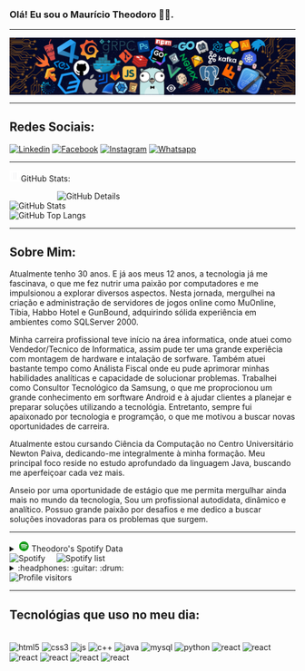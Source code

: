 ### Olá! Eu sou o Maurício Theodoro 🤙🏽.
-----

<div>
<img align="center" alt="Header" src="https://github.com/mauricio-theodoro/mauricio-theodoro/blob/main/img/header.png?raw=true"/>
</div>

-----

## Redes Sociais:
[![Linkedin](https://img.shields.io/badge/LinkedIn-0077B5?style=for-the-badge&logo=linkedin&logoColor=white)](https://www.linkedin.com/in/maur%C3%ADcio-theodoro-98443598/)
[![Facebook](https://img.shields.io/badge/Facebook-1877F2?style=for-the-badge&logo=facebook&logoColor=white)](https://www.facebook.com/mauricio.antonio.376)
[![Instagram](https://img.shields.io/badge/Instagram-E4405F?style=for-the-badge&logo=instagram&logoColor=white)](https://www.instagram.com/mtheodoroneto/?igsh=bmUzZ28xZWVsZTRh)
[![Whatsapp](https://img.shields.io/badge/WhatsApp-25D366?style=for-the-badge&logo=whatsapp&logoColor=white)](https://wa.me/5531994755000)


-----

<img height="20" alt="GIF" src="https://github.com/mauricio-theodoro/mauricio-theodoro/blob/main/img/graphic.gif?raw=true"/>GitHub Stats:

<div>

<img align="right" alt="GitHub Details" width="420px" src="http://github-profile-summary-cards.vercel.app/api/cards/profile-details?username=mauricio-theodoro&theme=github_dark"/>
<!--- <img alt="GitHub Commits" width="200px" src="http://github-profile-summary-cards.vercel.app/api/cards/productive-time?username=mauricio-theodoro&theme=github_dark"/> -->
<img alt="GitHub Stats" width="200px" src="http://github-profile-summary-cards.vercel.app/api/cards/stats?username=mauricio-theodoro&theme=github_dark"/>
<br>
<img alt="GitHub Top Langs" width="200px" src="http://github-profile-summary-cards.vercel.app/api/cards/repos-per-language?username=mauricio-theodoro&theme=github_dark"/>
</div>

-----

## Sobre Mim:
Atualmente tenho 30 anos. E já aos meus 12 anos, a tecnologia já me fascinava, o que me fez nutrir uma paixão por computadores e me impulsionou a explorar diversos aspectos. Nesta jornada, mergulhei na criação e administração de servidores de jogos online como MuOnline, Tibia, Habbo Hotel e GunBound, adquirindo sólida experiência em ambientes como SQLServer 2000.

Minha carreira profissional teve início na área informatica, onde atuei como Vendedor/Tecnico de Informatica, assim pude ter uma grande experiêcia com montagem de hardware e intalação de sorfware. Também atuei bastante tempo como Análista Fiscal onde eu pude aprimorar minhas habilidades analíticas e capacidade de solucionar problemas. Trabalhei como Consultor Tecnológico da Samsung, o que me proprocionou um grande conhecimento em sorftware Android e à ajudar clientes a planejar e preparar soluções utilizando a tecnológia. Entretanto, sempre fui apaixonado por tecnologia e programção, o que me motivou a buscar novas oportunidades de carreira.

Atualmente estou cursando Ciência da Computação no Centro Universitário Newton Paiva, dedicando-me integralmente à minha formação. Meu principal foco reside no estudo aprofundado da linguagem Java, buscando me aperfeiçoar cada vez mais.

Anseio por uma oportunidade de estágio que me permita mergulhar ainda mais no mundo da tecnologia, Sou um profissional autodidata, dinâmico e analítico. Possuo grande paixão por desafios e me dedico a buscar soluções inovadoras para os problemas que surgem.

-----

<div>
<div>
<details>
<summary><img height="20" alt="GIF" src="https://github.com/mauricio-theodoro/mauricio-theodoro/blob/main/img/spotify.gif?raw=true"/> Theodoro's Spotify Data</summary>
<img src="https://data-card-for-spotify.herokuapp.com/api/card?user_id=mauricioantonionetinho" alt="Data Card for Spotify">
</details>
</div>
<div>
<img alt="Spotify" width="200px" height="270px" src="https://spotify-github-profile.vercel.app/api/view?uid=mauricioantonionetinho&cover_image=true&theme=default"/> &nbsp; &nbsp; 
<img alt="Spotify list" width="200px" height="270px" src="https://spotify-recently-played-readme.vercel.app/api?user=mauricioantonionetinho&count=10"/>
</div>
<div>
<details>
<summary>:headphones: :guitar: :drum:</summary>


</details>
</div>
</div>

<img alt="Profile visitors" src="https://komarev.com/ghpvc/?username=mauricio-theodoro"/>

-----


## Tecnológias que uso no meu dia:

<div style="display: inline_block"><br/>
  <img align="center"  alt="html5" src="https://img.shields.io/badge/HTML5-E34F26?style=for-the-badge&logo=html5&logoColor=white"/>
  <img align="center"  alt="css3" src="https://img.shields.io/badge/CSS3-1572B6?style=for-the-badge&logo=css3&logoColor=white"/>
  <img align="center"  alt="js" src="https://img.shields.io/badge/JavaScript-323330?style=for-the-badge&logo=javascript&logoColor=F7DF1E"/>
  <img align="center"  alt="c++" src="https://img.shields.io/badge/C%2B%2B-00599C?style=for-the-badge&logo=c%2B%2B&logoColor=white"/>
  <img align="center"  alt="java" src="https://img.shields.io/badge/Java-ED8B00?style=for-the-badge&logo=openjdk&logoColor=white"/>
  <img align="center"  alt="mysql" src="https://img.shields.io/badge/MySQL-00000F?style=for-the-badge&logo=mysql&logoColor=white"/>
  <img align="center"  alt="python" src="https://img.shields.io/badge/Python-14354C?style=for-the-badge&logo=python&logoColor=white"/>
  <img align="center"  alt="react" src="https://img.shields.io/badge/React-20232A?style=for-the-badge&logo=react&logoColor=61DAFB"/>
  <img align="center"  alt="react" src="https://img.shields.io/badge/Microsoft_SQL_Server-CC2927?style=for-the-badge&logo=microsoft-sql-server&logoColor=white"/>
  <img align="center"  alt="react" src="https://img.shields.io/badge/Android-3DDC84?style=for-the-badge&logo=android&logoColor=white"/>
  <img align="center"  alt="react" src="https://img.shields.io/badge/Windows-0078D6?style=for-the-badge&logo=windows&logoColor=white"/>
  <img align="center"  alt="react" src="https://img.shields.io/badge/Windows_XP-003399?style=for-the-badge&logo=windows-xp&logoColor=white"/>
  <img align="center"  alt="react" src="https://img.shields.io/badge/Windows_95-008080?style=for-the-badge&logo=windows-95&logoColor=white"/>
  

</div>
